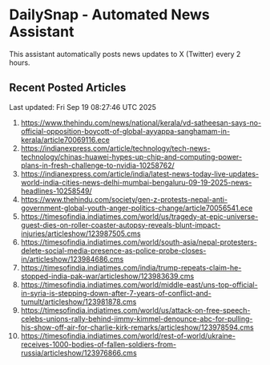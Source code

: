 # DailySnap - Automated News Assistant

This assistant automatically posts news updates to X (Twitter) every 2 hours.

## Recent Posted Articles

Last updated: Fri Sep 19 08:27:46 UTC 2025

1. https://www.thehindu.com/news/national/kerala/vd-satheesan-says-no-official-opposition-boycott-of-global-ayyappa-sanghamam-in-kerala/article70069116.ece
2. https://indianexpress.com/article/technology/tech-news-technology/chinas-huawei-hypes-up-chip-and-computing-power-plans-in-fresh-challenge-to-nvidia-10258762/
3. https://indianexpress.com/article/india/latest-news-today-live-updates-world-india-cities-news-delhi-mumbai-bengaluru-09-19-2025-news-headlines-10258549/
4. https://www.thehindu.com/society/gen-z-protests-nepal-anti-government-global-youth-anger-politics-change/article70056541.ece
5. https://timesofindia.indiatimes.com/world/us/tragedy-at-epic-universe-guest-dies-on-roller-coaster-autopsy-reveals-blunt-impact-injuries/articleshow/123987505.cms
6. https://timesofindia.indiatimes.com/world/south-asia/nepal-protesters-delete-social-media-presence-as-police-probe-closes-in/articleshow/123984686.cms
7. https://timesofindia.indiatimes.com/india/trump-repeats-claim-he-stopped-india-pak-war/articleshow/123983639.cms
8. https://timesofindia.indiatimes.com/world/middle-east/uns-top-official-in-syria-is-stepping-down-after-7-years-of-conflict-and-tumult/articleshow/123981878.cms
9. https://timesofindia.indiatimes.com/world/us/attack-on-free-speech-celebs-unions-rally-behind-jimmy-kimmel-denounce-abc-for-pulling-his-show-off-air-for-charlie-kirk-remarks/articleshow/123978594.cms
10. https://timesofindia.indiatimes.com/world/rest-of-world/ukraine-receives-1000-bodies-of-fallen-soldiers-from-russia/articleshow/123976866.cms
